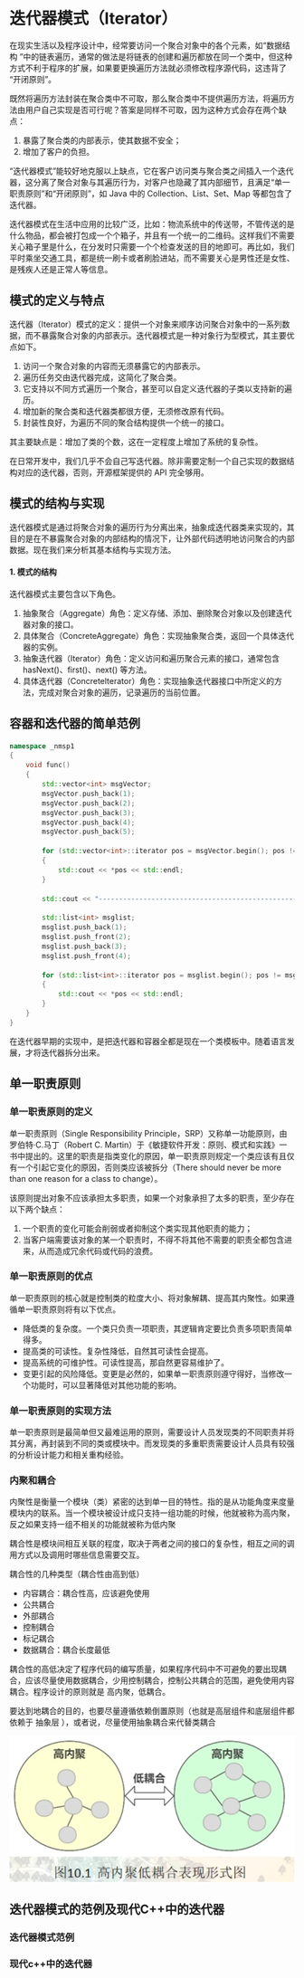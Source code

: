 # 迭代器模式（Iterator）

在现实生活以及程序设计中，经常要访问一个聚合对象中的各个元素，如“数据结构 ”中的链表遍历，通常的做法是将链表的创建和遍历都放在同一个类中，但这种方式不利于程序的扩展，如果要更换遍历方法就必须修改程序源代码，这违背了 “开闭原则”。

既然将遍历方法封装在聚合类中不可取，那么聚合类中不提供遍历方法，将遍历方法由用户自己实现是否可行呢？答案是同样不可取，因为这种方式会存在两个缺点：

1. 暴露了聚合类的内部表示，使其数据不安全；
2. 增加了客户的负担。


“迭代器模式”能较好地克服以上缺点，它在客户访问类与聚合类之间插入一个迭代器，这分离了聚合对象与其遍历行为，对客户也隐藏了其内部细节，且满足“单一职责原则”和“开闭原则”，如 Java 中的 Collection、List、Set、Map 等都包含了迭代器。

迭代器模式在生活中应用的比较广泛，比如：物流系统中的传送带，不管传送的是什么物品，都会被打包成一个个箱子，并且有一个统一的二维码。这样我们不需要关心箱子里是什么，在分发时只需要一个个检查发送的目的地即可。再比如，我们平时乘坐交通工具，都是统一刷卡或者刷脸进站，而不需要关心是男性还是女性、是残疾人还是正常人等信息。

## 模式的定义与特点

迭代器（Iterator）模式的定义：提供一个对象来顺序访问聚合对象中的一系列数据，而不暴露聚合对象的内部表示。迭代器模式是一种对象行为型模式，其主要优点如下。

1. 访问一个聚合对象的内容而无须暴露它的内部表示。
2. 遍历任务交由迭代器完成，这简化了聚合类。
3. 它支持以不同方式遍历一个聚合，甚至可以自定义迭代器的子类以支持新的遍历。
4. 增加新的聚合类和迭代器类都很方便，无须修改原有代码。
5. 封装性良好，为遍历不同的聚合结构提供一个统一的接口。


其主要缺点是：增加了类的个数，这在一定程度上增加了系统的复杂性。

在日常开发中，我们几乎不会自己写迭代器。除非需要定制一个自己实现的数据结构对应的迭代器，否则，开源框架提供的 API 完全够用。

## 模式的结构与实现

迭代器模式是通过将聚合对象的遍历行为分离出来，抽象成迭代器类来实现的，其目的是在不暴露聚合对象的内部结构的情况下，让外部代码透明地访问聚合的内部数据。现在我们来分析其基本结构与实现方法。

#### 1. 模式的结构

迭代器模式主要包含以下角色。

1. 抽象聚合（Aggregate）角色：定义存储、添加、删除聚合对象以及创建迭代器对象的接口。
2. 具体聚合（ConcreteAggregate）角色：实现抽象聚合类，返回一个具体迭代器的实例。
3. 抽象迭代器（Iterator）角色：定义访问和遍历聚合元素的接口，通常包含 hasNext()、first()、next() 等方法。
4. 具体迭代器（Concretelterator）角色：实现抽象迭代器接口中所定义的方法，完成对聚合对象的遍历，记录遍历的当前位置。

## 容器和迭代器的简单范例

```c++
namespace _nmsp1
{
    void func()
    {
        std::vector<int> msgVector;
        msgVector.push_back(1);
        msgVector.push_back(2);
        msgVector.push_back(3);
        msgVector.push_back(4);
        msgVector.push_back(5);
        
        for (std::vector<int>::iterator pos = msgVector.begin(); pos != msgVector.end(); ++pos)
        {
            std::cout << *pos << std::endl;
        }
        
        std::cout << "--------------------------------------------------" << std::endl;
        
        std::list<int> msglist;
        msglist.push_back(1);
        msglist.push_front(2);
        msglist.push_back(3);
        msglist.push_front(4);
        
        for (std::list<int>::iterator pos = msglist.begin(); pos != msglist.end(); ++pos)
        {
            std::cout << *pos << std::endl;
        }
    }
}
```

在迭代器早期的实现中，是把迭代器和容器全都是现在一个类模板中。随着语言发展，才将迭代器拆分出来。

## 单一职责原则

### 单一职责原则的定义

单一职责原则（Single Responsibility Principle，SRP）又称单一功能原则，由罗伯特·C.马丁（Robert C. Martin）于《敏捷软件开发：原则、模式和实践》一书中提出的。这里的职责是指类变化的原因，单一职责原则规定一个类应该有且仅有一个引起它变化的原因，否则类应该被拆分（There should never be more than one reason for a class to change）。

该原则提出对象不应该承担太多职责，如果一个对象承担了太多的职责，至少存在以下两个缺点：

1. 一个职责的变化可能会削弱或者抑制这个类实现其他职责的能力；
2. 当客户端需要该对象的某一个职责时，不得不将其他不需要的职责全都包含进来，从而造成冗余代码或代码的浪费。

### 单一职责原则的优点

单一职责原则的核心就是控制类的粒度大小、将对象解耦、提高其内聚性。如果遵循单一职责原则将有以下优点。

- 降低类的复杂度。一个类只负责一项职责，其逻辑肯定要比负责多项职责简单得多。
- 提高类的可读性。复杂性降低，自然其可读性会提高。
- 提高系统的可维护性。可读性提高，那自然更容易维护了。
- 变更引起的风险降低。变更是必然的，如果单一职责原则遵守得好，当修改一个功能时，可以显著降低对其他功能的影响。

### 单一职责原则的实现方法

单一职责原则是最简单但又最难运用的原则，需要设计人员发现类的不同职责并将其分离，再封装到不同的类或模块中。而发现类的多重职责需要设计人员具有较强的分析设计能力和相关重构经验。

### 内聚和耦合

内聚性是衡量一个模块（类）紧密的达到单一目的特性。指的是从功能角度来度量模块内的联系。当一个模块被设计成只支持一组功能的时候，他就被称为高内聚，反之如果支持一组不相关的功能就被称为低内聚

耦合性是模块间相互关联的程度，取决于两者之间的接口的复杂性，相互之间的调用方式以及调用时哪些信息需要交互。

耦合性的几种类型（耦合性由高到低）

- 内容耦合：耦合性高，应该避免使用
- 公共耦合
- 外部耦合
- 控制耦合
- 标记耦合
- 数据耦合：耦合长度最低

耦合性的高低决定了程序代码的编写质量，如果程序代码中不可避免的要出现耦合，应该尽量使用数据耦合，少用控制耦合，控制公共耦合的范围，避免使用内容耦合。程序设计的原则就是 高内聚，低耦合。

要达到地耦合的目的，也要尽量遵循依赖倒置原则（也就是高层组件和底层组件都依赖于 抽象层 ），或者说，尽量使用抽象耦合来代替类耦合

![](../img/impicture_20220112_195304.png)



## 迭代器模式的范例及现代C++中的迭代器

### 迭代器模式范例

### 现代c++中的迭代器